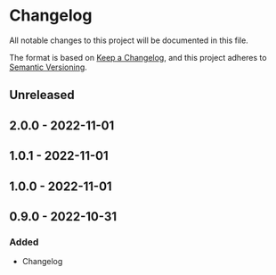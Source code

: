 # Changelog

All notable changes to this project will be documented in this file.

The format is based on [Keep a Changelog](https://keepachangelog.com/en/1.0.0/),
and this project adheres to [Semantic Versioning](https://semver.org/spec/v2.0.0.html).

## Unreleased

## 2.0.0 - 2022-11-01

## 1.0.1 - 2022-11-01

## 1.0.0 - 2022-11-01

## 0.9.0 - 2022-10-31
### Added
- Changelog
